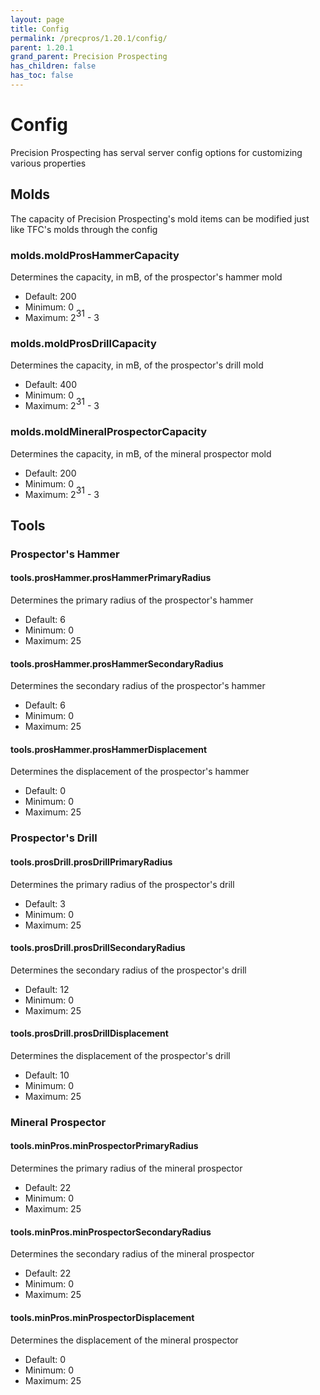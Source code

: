 ```yaml
---
layout: page
title: Config
permalink: /precpros/1.20.1/config/
parent: 1.20.1
grand_parent: Precision Prospecting
has_children: false
has_toc: false
---
```


# Config

Precision Prospecting has serval server config options for customizing various properties

## Molds

The capacity of Precision Prospecting's mold items can be modified just like TFC's molds through the config

### molds.moldProsHammerCapacity

Determines the capacity, in mB, of the prospector's hammer mold

- Default: 200
- Minimum: 0
- Maximum: 2<span style="vertical-align: baseline; position: relative; top: -0.5em;">31</span> - 3

### molds.moldProsDrillCapacity

Determines the capacity, in mB, of the prospector's drill mold

- Default: 400
- Minimum: 0
- Maximum: 2<span style="vertical-align: baseline; position: relative; top: -0.5em;">31</span> - 3

### molds.moldMineralProspectorCapacity

Determines the capacity, in mB, of the mineral prospector mold

- Default: 200
- Minimum: 0
- Maximum: 2<span style="vertical-align: baseline; position: relative; top: -0.5em;">31</span> - 3

## Tools

### Prospector's Hammer

#### tools.prosHammer.prosHammerPrimaryRadius

Determines the primary radius of the prospector's hammer

- Default: 6
- Minimum: 0
- Maximum: 25

#### tools.prosHammer.prosHammerSecondaryRadius

Determines the secondary radius of the prospector's hammer

- Default: 6
- Minimum: 0
- Maximum: 25

#### tools.prosHammer.prosHammerDisplacement

Determines the displacement of the prospector's hammer

- Default: 0
- Minimum: 0
- Maximum: 25

### Prospector's Drill

#### tools.prosDrill.prosDrillPrimaryRadius

Determines the primary radius of the prospector's drill

- Default: 3
- Minimum: 0
- Maximum: 25

#### tools.prosDrill.prosDrillSecondaryRadius

Determines the secondary radius of the prospector's drill

- Default: 12
- Minimum: 0
- Maximum: 25

#### tools.prosDrill.prosDrillDisplacement

Determines the displacement of the prospector's drill

- Default: 10
- Minimum: 0
- Maximum: 25

### Mineral Prospector

#### tools.minPros.minProspectorPrimaryRadius

Determines the primary radius of the mineral prospector

- Default: 22
- Minimum: 0
- Maximum: 25

#### tools.minPros.minProspectorSecondaryRadius

Determines the secondary radius of the mineral prospector

- Default: 22
- Minimum: 0
- Maximum: 25

#### tools.minPros.minProspectorDisplacement

Determines the displacement of the mineral prospector

- Default: 0
- Minimum: 0
- Maximum: 25
